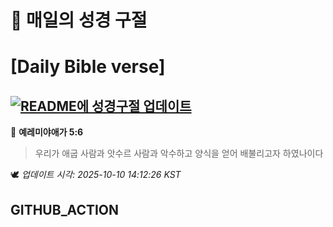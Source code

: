 # 🙏 매일의 성경 구절
# [Daily Bible verse]
## [![README에 성경구절 업데이트](https://github.com/DONGSUKA/first_test/actions/workflows/update-readme-bible.yml/badge.svg)](https://github.com/DONGSUKA/first_test/actions/workflows/update-readme-bible.yml)
<!-- START_BIBLE_VERSE -->
📖 **예레미야애가 5:6**
> 우리가 애굽 사람과 앗수르 사람과 악수하고 양식을 얻어 배불리고자 하였나이다

🕊️ _업데이트 시각: 2025-10-10 14:12:26 KST_
  <!-- END_BIBLE_VERSE -->
## GITHUB_ACTION
